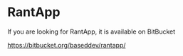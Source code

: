 # RantApp
If you are looking for RantApp, it is available on BitBucket

https://bitbucket.org/baseddev/rantapp/
